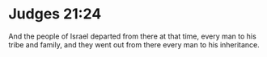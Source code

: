 # Judges 21:24

And the people of Israel departed from there at that time, every man to his tribe and family, and they went out from there every man to his inheritance.

